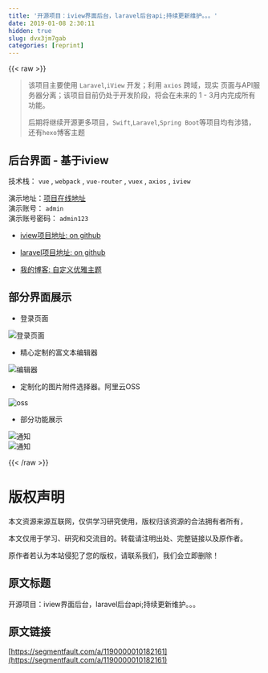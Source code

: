 ```yaml
---
title: '开源项目：iview界面后台，laravel后台api;持续更新维护。。。' 
date: 2019-01-08 2:30:11
hidden: true
slug: dvx3jm7gab
categories: [reprint]
---
```


{{< raw >}}

                    
<blockquote>
<p>该项目主要使用 <code>Laravel</code>,<code>iView</code> 开发；利用 <code>axios</code> 跨域，现实 页面与API服务器分离；该项目目前仍处于开发阶段，将会在未来的 1 - 3月内完成所有功能。</p>
<p>后期将继续开源更多项目，<code>Swift</code>,<code>Laravel</code>,<code>Spring Boot</code>等项目均有涉猎，还有<code>hexo</code>博客主题</p>
</blockquote>
<h2 id="articleHeader0">后台界面 - 基于iview</h2>
<p>技术栈： <code>vue</code> , <code>webpack</code> , <code>vue-router</code> , <code>vuex</code> , <code>axios</code> ,  <code>iview</code></p>
<p>演示地址：<a href="http://chojer.demo.ckryo.com" rel="nofollow noreferrer" target="_blank">项目在线地址</a><br>演示账号： <code>admin</code><br>演示账号密码： <code>admin123</code></p>
<ul>
<li><p><a href="https://github.com/ckryo/iview_chojer" rel="nofollow noreferrer" target="_blank">iview项目地址: on github</a></p></li>
<li><p><a href="https://github.com/ckryo/laravel_chojer" rel="nofollow noreferrer" target="_blank">laravel项目地址: on github</a></p></li>
<li><p><a href="https://blog.ckryo.com" rel="nofollow noreferrer" target="_blank">我的博客: 自定义优雅主题</a></p></li>
</ul>
<h2 id="articleHeader1">部分界面展示</h2>
<ul><li><p>登录页面</p></li></ul>
<p><span class="img-wrap"><img data-src="/img/remote/1460000010182166" src="https://static.alili.tech/img/remote/1460000010182166" alt="登录页面" title="登录页面" style="cursor: pointer;"></span></p>
<ul><li><p>精心定制的富文本编辑器</p></li></ul>
<p><span class="img-wrap"><img data-src="/img/remote/1460000010182167" src="https://static.alili.tech/img/remote/1460000010182167" alt="编辑器" title="编辑器" style="cursor: pointer;"></span></p>
<ul><li><p>定制化的图片附件选择器。阿里云OSS</p></li></ul>
<p><span class="img-wrap"><img data-src="/img/remote/1460000010182168" src="https://static.alili.tech/img/remote/1460000010182168" alt="oss" title="oss" style="cursor: pointer;"></span></p>
<ul><li><p>部分功能展示</p></li></ul>
<p><span class="img-wrap"><img data-src="/img/remote/1460000010182885" src="https://static.alili.tech/img/remote/1460000010182885" alt="通知" title="通知" style="cursor: pointer;"></span><br><span class="img-wrap"><img data-src="/img/remote/1460000010182886" src="https://static.alili.tech/img/remote/1460000010182886" alt="通知" title="通知" style="cursor: pointer;"></span></p>

                
{{< /raw >}}

# 版权声明
本文资源来源互联网，仅供学习研究使用，版权归该资源的合法拥有者所有，

本文仅用于学习、研究和交流目的。转载请注明出处、完整链接以及原作者。

原作者若认为本站侵犯了您的版权，请联系我们，我们会立即删除！

## 原文标题
开源项目：iview界面后台，laravel后台api;持续更新维护。。。

## 原文链接
[https://segmentfault.com/a/1190000010182161](https://segmentfault.com/a/1190000010182161)

